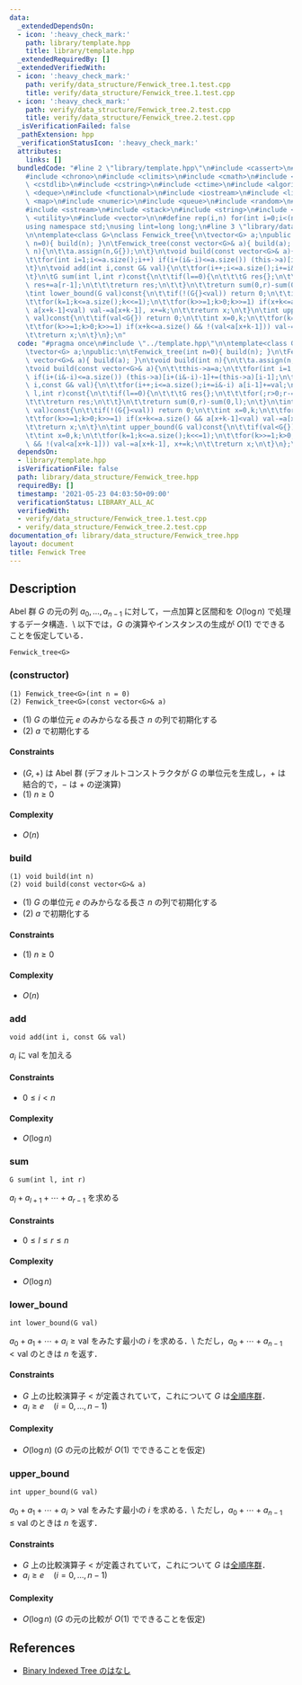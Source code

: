 ```yaml
---
data:
  _extendedDependsOn:
  - icon: ':heavy_check_mark:'
    path: library/template.hpp
    title: library/template.hpp
  _extendedRequiredBy: []
  _extendedVerifiedWith:
  - icon: ':heavy_check_mark:'
    path: verify/data_structure/Fenwick_tree.1.test.cpp
    title: verify/data_structure/Fenwick_tree.1.test.cpp
  - icon: ':heavy_check_mark:'
    path: verify/data_structure/Fenwick_tree.2.test.cpp
    title: verify/data_structure/Fenwick_tree.2.test.cpp
  _isVerificationFailed: false
  _pathExtension: hpp
  _verificationStatusIcon: ':heavy_check_mark:'
  attributes:
    links: []
  bundledCode: "#line 2 \"library/template.hpp\"\n#include <cassert>\n#include <cctype>\n\
    #include <chrono>\n#include <climits>\n#include <cmath>\n#include <cstdio>\n#include\
    \ <cstdlib>\n#include <cstring>\n#include <ctime>\n#include <algorithm>\n#include\
    \ <deque>\n#include <functional>\n#include <iostream>\n#include <limits>\n#include\
    \ <map>\n#include <numeric>\n#include <queue>\n#include <random>\n#include <set>\n\
    #include <sstream>\n#include <stack>\n#include <string>\n#include <tuple>\n#include\
    \ <utility>\n#include <vector>\n\n#define rep(i,n) for(int i=0;i<(n);i++)\n\n\
    using namespace std;\nusing lint=long long;\n#line 3 \"library/data_structure/Fenwick_tree.hpp\"\
    \n\ntemplate<class G>\nclass Fenwick_tree{\n\tvector<G> a;\npublic:\n\tFenwick_tree(int\
    \ n=0){ build(n); }\n\tFenwick_tree(const vector<G>& a){ build(a); }\n\tvoid build(int\
    \ n){\n\t\ta.assign(n,G{});\n\t}\n\tvoid build(const vector<G>& a){\n\t\tthis->a=a;\n\
    \t\tfor(int i=1;i<=a.size();i++) if(i+(i&-i)<=a.size()) (this->a)[i+(i&-i)-1]+=(this->a)[i-1];\n\
    \t}\n\tvoid add(int i,const G& val){\n\t\tfor(i++;i<=a.size();i+=i&-i) a[i-1]+=val;\n\
    \t}\n\tG sum(int l,int r)const{\n\t\tif(l==0){\n\t\t\tG res{};\n\t\t\tfor(;r>0;r-=r&-r)\
    \ res+=a[r-1];\n\t\t\treturn res;\n\t\t}\n\t\treturn sum(0,r)-sum(0,l);\n\t}\n\
    \tint lower_bound(G val)const{\n\t\tif(!(G{}<val)) return 0;\n\t\tint x=0,k;\n\
    \t\tfor(k=1;k<=a.size();k<<=1);\n\t\tfor(k>>=1;k>0;k>>=1) if(x+k<=a.size() &&\
    \ a[x+k-1]<val) val-=a[x+k-1], x+=k;\n\t\treturn x;\n\t}\n\tint upper_bound(G\
    \ val)const{\n\t\tif(val<G{}) return 0;\n\t\tint x=0,k;\n\t\tfor(k=1;k<=a.size();k<<=1);\n\
    \t\tfor(k>>=1;k>0;k>>=1) if(x+k<=a.size() && !(val<a[x+k-1])) val-=a[x+k-1], x+=k;\n\
    \t\treturn x;\n\t}\n};\n"
  code: "#pragma once\n#include \"../template.hpp\"\n\ntemplate<class G>\nclass Fenwick_tree{\n\
    \tvector<G> a;\npublic:\n\tFenwick_tree(int n=0){ build(n); }\n\tFenwick_tree(const\
    \ vector<G>& a){ build(a); }\n\tvoid build(int n){\n\t\ta.assign(n,G{});\n\t}\n\
    \tvoid build(const vector<G>& a){\n\t\tthis->a=a;\n\t\tfor(int i=1;i<=a.size();i++)\
    \ if(i+(i&-i)<=a.size()) (this->a)[i+(i&-i)-1]+=(this->a)[i-1];\n\t}\n\tvoid add(int\
    \ i,const G& val){\n\t\tfor(i++;i<=a.size();i+=i&-i) a[i-1]+=val;\n\t}\n\tG sum(int\
    \ l,int r)const{\n\t\tif(l==0){\n\t\t\tG res{};\n\t\t\tfor(;r>0;r-=r&-r) res+=a[r-1];\n\
    \t\t\treturn res;\n\t\t}\n\t\treturn sum(0,r)-sum(0,l);\n\t}\n\tint lower_bound(G\
    \ val)const{\n\t\tif(!(G{}<val)) return 0;\n\t\tint x=0,k;\n\t\tfor(k=1;k<=a.size();k<<=1);\n\
    \t\tfor(k>>=1;k>0;k>>=1) if(x+k<=a.size() && a[x+k-1]<val) val-=a[x+k-1], x+=k;\n\
    \t\treturn x;\n\t}\n\tint upper_bound(G val)const{\n\t\tif(val<G{}) return 0;\n\
    \t\tint x=0,k;\n\t\tfor(k=1;k<=a.size();k<<=1);\n\t\tfor(k>>=1;k>0;k>>=1) if(x+k<=a.size()\
    \ && !(val<a[x+k-1])) val-=a[x+k-1], x+=k;\n\t\treturn x;\n\t}\n};\n"
  dependsOn:
  - library/template.hpp
  isVerificationFile: false
  path: library/data_structure/Fenwick_tree.hpp
  requiredBy: []
  timestamp: '2021-05-23 04:03:50+09:00'
  verificationStatus: LIBRARY_ALL_AC
  verifiedWith:
  - verify/data_structure/Fenwick_tree.1.test.cpp
  - verify/data_structure/Fenwick_tree.2.test.cpp
documentation_of: library/data_structure/Fenwick_tree.hpp
layout: document
title: Fenwick Tree
---
```


## Description
Abel 群 $G$ の元の列 $a_0,\ldots,a_{n-1}$ に対して，一点加算と区間和を $O(\log n)$ で処理するデータ構造．\\
以下では，$G$ の演算やインスタンスの生成が $O(1)$ でできることを仮定している．
```
Fenwick_tree<G>
```

### (constructor)
```
(1) Fenwick_tree<G>(int n = 0)
(2) Fenwick_tree<G>(const vector<G>& a)
```
- (1) $G$ の単位元 $e$ のみからなる長さ $n$ の列で初期化する
- (2) $a$ で初期化する

#### Constraints
- $(G,+)$ は Abel 群 (デフォルトコンストラクタが $G$ の単位元を生成し，$+$ は結合的で，$-$ は $+$ の逆演算)
- (1) $n\ge0$

#### Complexity
- $O(n)$

### build
```
(1) void build(int n)
(2) void build(const vector<G>& a)
```
- (1) $G$ の単位元 $e$ のみからなる長さ $n$ の列で初期化する
- (2) $a$ で初期化する

#### Constraints
- (1) $n\ge0$

#### Complexity
- $O(n)$

### add
```
void add(int i, const G& val)
```
$a_i$ に $\mathrm{val}$ を加える

#### Constraints
- $0\le i\lt n$

#### Complexity
- $O(\log n)$

### sum
```
G sum(int l, int r)
```
$a_l+a_{l+1}+\cdots+a_{r-1}$ を求める

#### Constraints
- $0\le l\le r\le n$

#### Complexity
- $O(\log n)$

### lower_bound
```
int lower_bound(G val)
```
$a_0+a_1+\cdots+a_i\ge\mathrm{val}$ をみたす最小の $i$ を求める．\\
ただし，$a_0+\cdots+a_{n-1}\lt\mathrm{val}$ のときは $n$ を返す．

#### Constraints
- $G$ 上の比較演算子 $<$ が定義されていて，これについて $G$ は[全順序群](https://en.wikipedia.org/wiki/Linearly_ordered_group)．
- $a_i\ge e\quad(i=0,\ldots,n-1)$

#### Complexity
- $O(\log n)$ ($G$ の元の比較が $O(1)$ でできることを仮定)

### upper_bound
```
int upper_bound(G val)
```
$a_0+a_1+\cdots+a_i\gt\mathrm{val}$ をみたす最小の $i$ を求める．\\
ただし，$a_0+\cdots+a_{n-1}\le\mathrm{val}$ のときは $n$ を返す．

#### Constraints
- $G$ 上の比較演算子 $<$ が定義されていて，これについて $G$ は[全順序群](https://en.wikipedia.org/wiki/Linearly_ordered_group)．
- $a_i\ge e\quad(i=0,\ldots,n-1)$

#### Complexity
- $O(\log n)$ ($G$ の元の比較が $O(1)$ でできることを仮定)

## References
- [Binary Indexed Tree のはなし](http://hos.ac/slides/20140319_bit.pdf)

